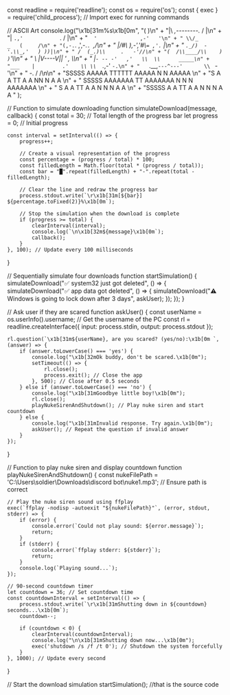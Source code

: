const readline = require('readline');
const os = require('os');
const { exec } = require('child_process'); // Import exec for running commands

// ASCII Art
console.log("\x1b[31m%s\x1b[0m", 
    "(                        )\n" +
    "|\\    _,--------._    / |\n" +
    "| `.,'            `. /  |\n" +
    "`  '              ,-'   '\n" +
    " \\/_         _   (     /\n" +
    "(,-.`.    ,',-.`. `_,/\n" +
    " |/#\\ ),-','#\\`= ,'.` |\n" +
    " `._/)  -'.\\_,'   ) ))|\n" +
    " /  (_.)\\     .   -'//\n" +
    "(  /\\____/\\    ) )`'\\\n" +
    " \\ |V----V||  ' ,    \\\n" +
    "  |`- -- -'   ,'   \\  \\      _____\n" +
    "___    |         .'    \\ \\  `._,-'     `-.\n" +
    "   `.__,`---^---'       \\ ` -'\n" +
    "      -.                /  /\n\n" +
    "SSSSS   AAAAA  TTTTTT   AAAAA  N     N  AAAAA  \n" +
    "S       A     A   TT    A     A NN    N A     A \n" +
    " SSSSS  AAAAAAA   TT    AAAAAAA N N   N AAAAAAA \n" +
    "      S A     A   TT    A     A N  N  N A     A \n" +
    "SSSSS   A     A   TT    A     A N   N N A     A "
);

// Function to simulate downloading
function simulateDownload(message, callback) {
    const total = 30; // Total length of the progress bar
    let progress = 0; // Initial progress

    const interval = setInterval(() => {
        progress++;

        // Create a visual representation of the progress
        const percentage = (progress / total) * 100;
        const filledLength = Math.floor(total * (progress / total));
        const bar = "█".repeat(filledLength) + "-".repeat(total - filledLength);

        // Clear the line and redraw the progress bar
        process.stdout.write(`\r\x1b[31m[${bar}] ${percentage.toFixed(2)}%\x1b[0m`);

        // Stop the simulation when the download is complete
        if (progress >= total) {
            clearInterval(interval);
            console.log(`\n\x1b[32m${message}\x1b[0m`);
            callback();
        }
    }, 100); // Update every 100 milliseconds
}

// Sequentially simulate four downloads
function startSimulation() {
    simulateDownload("✅ system32 just got deleted", () => {
        simulateDownload("✅ app data got deleted", () => {
            simulateDownload("⚠️ Windows is going to lock down after 3 days", askUser);
        });
    });
}

// Ask user if they are scared
function askUser() {
    const userName = os.userInfo().username; // Get the username of the PC
    const rl = readline.createInterface({
        input: process.stdin,
        output: process.stdout
    });

    rl.question(`\x1b[31m${userName}, are you scared? (yes/no):\x1b[0m `, (answer) => {
        if (answer.toLowerCase() === 'yes') {
            console.log("\x1b[32mOk buddy, don't be scared.\x1b[0m");
            setTimeout(() => {
                rl.close();
                process.exit(); // Close the app
            }, 500); // Close after 0.5 seconds
        } else if (answer.toLowerCase() === 'no') {
            console.log("\x1b[31mGoodbye little boy!\x1b[0m");
            rl.close();
            playNukeSirenAndShutdown(); // Play nuke siren and start countdown
        } else {
            console.log("\x1b[31mInvalid response. Try again.\x1b[0m");
            askUser(); // Repeat the question if invalid answer
        }
    });
}

// Function to play nuke siren and display countdown
function playNukeSirenAndShutdown() {
    const nukeFilePath = 'C:\\Users\\soldier\\Downloads\\discord bot\\nuke1.mp3'; // Ensure path is correct

    // Play the nuke siren sound using ffplay
    exec(`ffplay -nodisp -autoexit "${nukeFilePath}"`, (error, stdout, stderr) => {
        if (error) {
            console.error(`Could not play sound: ${error.message}`);
            return;
        }
        if (stderr) {
            console.error(`ffplay stderr: ${stderr}`);
            return;
        }
        console.log(`Playing sound...`);
    });

    // 90-second countdown timer
    let countdown = 36; // Set countdown time
    const countdownInterval = setInterval(() => {
        process.stdout.write(`\r\x1b[31mShutting down in ${countdown} seconds...\x1b[0m`);
        countdown--;

        if (countdown < 0) {
            clearInterval(countdownInterval);
            console.log("\n\x1b[31mShutting down now...\x1b[0m"); 
            exec('shutdown /s /f /t 0'); // Shutdown the system forcefully
        }
    }, 1000); // Update every second
}

// Start the download simulation
startSimulation();
//that is the source code 
